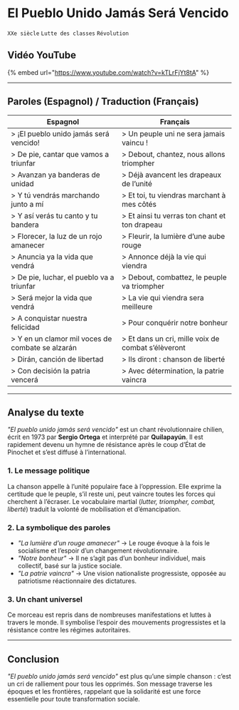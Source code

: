 # **El Pueblo Unido Jamás Será Vencido**  
``XXe siècle`` ``Lutte des classes`` ``Révolution``

## **Vidéo YouTube**  
{% embed url="https://www.youtube.com/watch?v=kTLrFjYt8tA" %}

---
## Paroles (Espagnol) / Traduction (Français)

| **Espagnol** | **Français** |  
|-------------|-------------|  
| > ¡El pueblo unido jamás será vencido! | > Un peuple uni ne sera jamais vaincu ! |  
| > De pie, cantar que vamos a triunfar | > Debout, chantez, nous allons triompher |  
| > Avanzan ya banderas de unidad | > Déjà avancent les drapeaux de l’unité |  
| > Y tú vendrás marchando junto a mí | > Et toi, tu viendras marchant à mes côtés |  
| > Y así verás tu canto y tu bandera | > Et ainsi tu verras ton chant et ton drapeau |  
| > Florecer, la luz de un rojo amanecer | > Fleurir, la lumière d’une aube rouge |  
| > Anuncia ya la vida que vendrá | > Annonce déjà la vie qui viendra |  
| > De pie, luchar, el pueblo va a triunfar | > Debout, combattez, le peuple va triompher |  
| > Será mejor la vida que vendrá | > La vie qui viendra sera meilleure |  
| > A conquistar nuestra felicidad | > Pour conquérir notre bonheur |  
| > Y en un clamor mil voces de combate se alzarán | > Et dans un cri, mille voix de combat s’élèveront |  
| > Dirán, canción de libertad | > Ils diront : chanson de liberté |  
| > Con decisión la patria vencerá | > Avec détermination, la patrie vaincra | 

---

## **Analyse du texte**  

*"El pueblo unido jamás será vencido"* est un chant révolutionnaire chilien, écrit en 1973 par **Sergio Ortega** et interprété par **Quilapayún**. Il est rapidement devenu un hymne de résistance après le coup d’État de Pinochet et s’est diffusé à l’international.  

### **1. Le message politique**  
La chanson appelle à l’unité populaire face à l’oppression. Elle exprime la certitude que le peuple, s’il reste uni, peut vaincre toutes les forces qui cherchent à l’écraser. Le vocabulaire martial (*lutter, triompher, combat, liberté*) traduit la volonté de mobilisation et d’émancipation.  

### **2. La symbolique des paroles**  
- *"La lumière d’un rouge amanecer"* → Le rouge évoque à la fois le socialisme et l’espoir d’un changement révolutionnaire.  
- *"Notre bonheur"* → Il ne s’agit pas d’un bonheur individuel, mais collectif, basé sur la justice sociale.  
- *"La patrie vaincra"* → Une vision nationaliste progressiste, opposée au patriotisme réactionnaire des dictatures.  

### **3. Un chant universel**  
Ce morceau est repris dans de nombreuses manifestations et luttes à travers le monde. Il symbolise l’espoir des mouvements progressistes et la résistance contre les régimes autoritaires.  

---

## **Conclusion**  
*"El pueblo unido jamás será vencido"* est plus qu’une simple chanson : c’est un cri de ralliement pour tous les opprimés. Son message traverse les époques et les frontières, rappelant que la solidarité est une force essentielle pour toute transformation sociale.  
